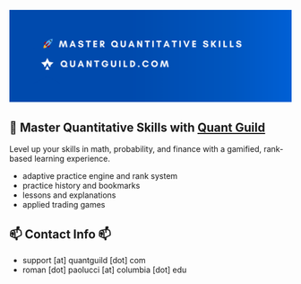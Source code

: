 <a href="https://www.quantguild.com"><img src="banner.png"/></a>

## 🚀 Master Quantitative Skills with <a href="https://www.quantguild.com">Quant Guild</a>
Level up your skills in math, probability, and finance with a gamified, rank-based learning experience.
- adaptive practice engine and rank system
- practice history and bookmarks
- lessons and explanations
- applied trading games

## 📫 Contact Info 📫
- support [at] quantguild [dot] com
- roman [dot] paolucci [at] columbia [dot] edu


<!--
**romanmichaelpaolucci/RomanMichaelPaolucci** is a ✨ _special_ ✨ repository because its `README.md` (this file) appears on your GitHub profile.

Here are some ideas to get you started:

- 🔭 I’m currently working on ...
- 🌱 I’m currently learning ...
- 👯 I’m looking to collaborate on ...
- 🤔 I’m looking for help with ...
- 💬 Ask me about ...
- 📫 How to reach me: ...
- 😄 Pronouns: ...
- ⚡ Fun fact: ...
-->
